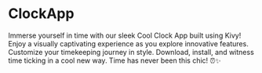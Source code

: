 # ClockApp
Immerse yourself in time with our sleek Cool Clock App built using Kivy! Enjoy a visually captivating experience as you explore innovative features. Customize your timekeeping journey in style. Download, install, and witness time ticking in a cool new way. Time has never been this chic! ⏰✨
